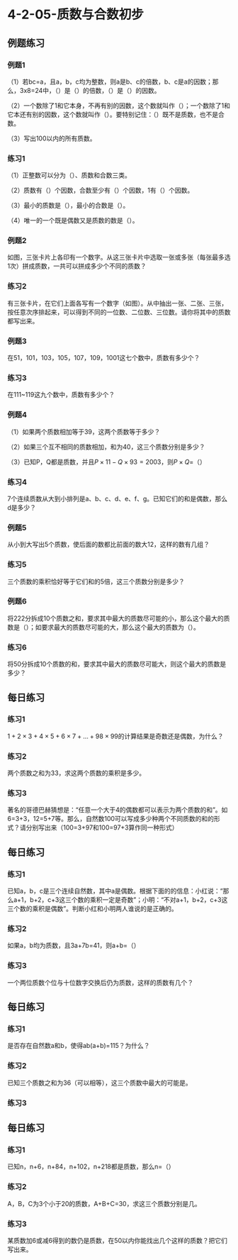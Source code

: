 # 4-2-05-质数与合数初步

## 例题练习

### 例题1

（1）若bc=a，且a，b，c均为整数，则a是b、c的倍数，b、c是a的因数；那么，3x8=24中，（）是（）的倍数，（）是（）的因数。

（2）一个数除了1和它本身，不再有别的因数，这个数就叫作（）；一个数除了1和它本还有别的因数，这个数就叫作（）。要特别记住：（）既不是质数，也不是合数。

（3）写出100以内的所有质数。



### 练习1

（1）正整数可以分为（）、质数和合数三类。

（2）质数有（）个因数，合数至少有（）个因数，1有（）个因数。

（3）最小的质数是（），最小的合数是（）。

（4）唯一的一个既是偶数又是质数的数是（）。



### 例题2

如图，三张卡片上各印有一个数字。从这三张卡片中选取一张或多张（每张最多选1次）拼成质数，一共可以拼成多少个不同的质数？



### 练习2

有三张卡片，在它们上面各写有一个数字（如图）。从中抽出一张、二张、三张，按任意次序排起来，可以得到不同的一位数、二位数、三位数。请你将其中的质数都写出来。



### 例题3

在51，101，103，105，107，109，1001这七个数中，质数有多少个？



### 练习3

在111~119这九个数中，质数有多少个？



### 例题4

（1）如果两个质数相加等于39，这两个质数等于多少？



（2）如果三个互不相同的质数相加，和为40，这三个质数分别是多少？



（3）已知P，Q都是质数，并且$P×11-Q×93=2003$，则$P\times Q$=（）



### 练习4

7个连续质数从大到小排列是a、b、c、d、e、f、g。已知它们的和是偶数，那么d是多少？



### 例题5

从小到大写出5个质数，使后面的数都比前面的数大12，这样的数有几组？



### 练习5

三个质数的乘积恰好等于它们和的5倍，这三个质数分别是多少？



### 例题6

将222分拆成10个质数之和，要求其中最大的质数尽可能的小，那么这个最大的质数是（）；如要求最大的质数尽可能的大，那么这个最大的质数为（）。



### 练习6

将50分拆成10个质数的和，要求其中最大的质数尽可能大，则这个最大的质数是多少？



## 每日练习

### 练习1

$1+2\times3+4\times5+6\times7+…+98\times99$的计算结果是奇数还是偶数，为什么？





### 练习2

两个质数之和为33，求这两个质数的乘积是多少。





### 练习3

著名的哥德巴赫猜想是：“任意一个大于4的偶数都可以表示为两个质数的和”。如6=3+3，12=5+7等。那么，自然数100可以写成多少种两个不同质数的和的形式？请分别写出来（100=3+97和100=97+3算作同一种形式）



## 每日练习

### 练习1

已知a，b，c是三个连续自然数，其中a是偶数。根据下面的的信息：小红说：“那么a+1，b+2，c+3这三个数的乘积一定是奇数”；小明：“不对a+1，b+2，c+3这三个数的乘积是偶数”。判断小红和小明两人谁说的是正确的。



### 练习2

如果a，b均为质数，且3a+7b=41，则a+b=（）



### 练习3

一个两位质数个位与十位数字交换后仍为质数，这样的质数有几个？



## 每日练习

### 练习1

是否存在自然数a和b，使得ab(a+b)=115？为什么？



### 练习2

已知三个质数之和为36（可以相等），这三个质数中最大的可能是。



### 练习3



## 每日练习

### 练习1

已知n，n+6，n+84，n+102，n+218都是质数，那么n=（）



### 练习2

A，B，C为3个小于20的质数，A+B+C=30，求这三个质数分别是几。



### 练习3

某质数加6或减6得到的数仍是质数，在50以内你能找出几个这样的质数？把它们写出来。





